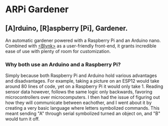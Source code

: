 # ARPi Gardener 
## [A]rduino, [R]aspberry [Pi], Gardener. 

An automatic gardener powered with a Raspberry Pi and an Arduino nano. Combined with [&lt;Blynk&gt;](https://blynk.io/) as a user-friendly front-end, it grants incredible ease of use with plenty of room for customization. 

### Why both use an Arduino and a Raspberry Pi? 

Simply because both Raspberry Pi and Arduino hold various advantages and disadvantages. For example, taking a picture on an ESP12 would take around 80 lines of code, yet on a Raspberry Pi it would only take 1. Reading sensor data however, follows the same logic only backwards, favoring microcontrollers over microcomputers. I then had the issue of figuring out how they will communicate between eachother, and I went about it by creating a very basic language where letters symbolized commands. This meant sending "A" through serial symbolized turned an object on, and "B" would turn it off.  
